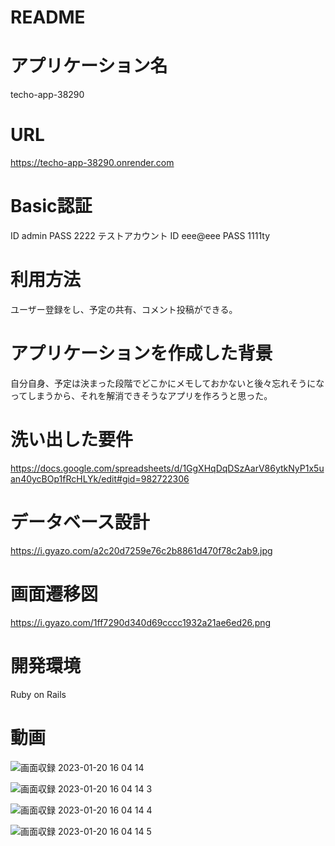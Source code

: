 # README

# アプリケーション名
techo-app-38290

# URL
https://techo-app-38290.onrender.com

# Basic認証
ID     admin
PASS   2222
テストアカウント
ID     eee@eee
PASS   1111ty

# 利用方法
ユーザー登録をし、予定の共有、コメント投稿ができる。

# アプリケーションを作成した背景
自分自身、予定は決まった段階でどこかにメモしておかないと後々忘れそうになってしまうから、それを解消できそうなアプリを作ろうと思った。

# 洗い出した要件
https://docs.google.com/spreadsheets/d/1GgXHqDqDSzAarV86ytkNyP1x5uan40ycBOp1fRcHLYk/edit#gid=982722306

# データベース設計
https://i.gyazo.com/a2c20d7259e76c2b8861d470f78c2ab9.jpg

# 画面遷移図
https://i.gyazo.com/1ff7290d340d69cccc1932a21ae6ed26.png

# 開発環境
Ruby on Rails

# 動画
![画面収録 2023-01-20 16 04 14](https://user-images.githubusercontent.com/112701355/213640774-605c802d-367f-485f-8018-c36fb6016529.gif)

![画面収録 2023-01-20 16 04 14 3](https://user-images.githubusercontent.com/112701355/213698265-9723fc4d-9ca7-491d-9768-9bdf3873ad25.gif)

![画面収録 2023-01-20 16 04 14 4](https://user-images.githubusercontent.com/112701355/213698414-ff43997f-4168-4c79-afc4-7c9476885dfa.gif)

![画面収録 2023-01-20 16 04 14 5](https://user-images.githubusercontent.com/112701355/213698496-f567aed1-04e1-44f0-9c50-beea75cc8272.gif)



